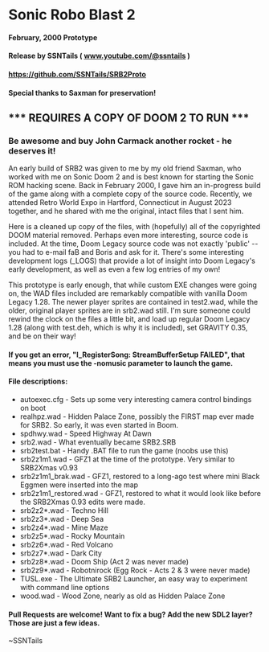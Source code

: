 # Sonic Robo Blast 2
#### February, 2000 Prototype
#### Release by SSNTails ( www.youtube.com/@ssntails )
#### https://github.com/SSNTails/SRB2Proto
#### Special thanks to Saxman for preservation!

## *** REQUIRES A COPY OF DOOM 2 TO RUN ***
### Be awesome and buy John Carmack another rocket - he deserves it!

An early build of SRB2 was given to me by my old friend Saxman, who worked with me on Sonic Doom 2 and is best known for starting the Sonic ROM hacking scene. Back in February 2000, I gave him an in-progress build of the game along with a complete copy of the source code.
Recently, we attended Retro World Expo in Hartford, Connecticut in August 2023 together, and he shared with me the original, intact files that I sent him.

Here is a cleaned up copy of the files, with (hopefully) all of the copyrighted DOOM material removed. Perhaps even more interesting, source code is included. At the time, Doom Legacy source code was not exactly 'public' -- you had to e-mail faB and Boris and ask for it. There's some interesting development logs (_LOGS) that provide a lot of insight into Doom Legacy's early development, as well as even a few log entries of my own!

This prototype is early enough, that while custom EXE changes were going on, the WAD files included are remarkably compatible with vanilla Doom Legacy 1.28. The newer player sprites are contained in test2.wad, while the older, original player sprites are in srb2.wad still. I'm sure someone could rewind the clock on the files a little bit, and load up regular Doom Legacy 1.28 (along with test.deh, which is why it is included), set GRAVITY 0.35, and be on their way!

#### If you get an error, "I_RegisterSong: StreamBufferSetup FAILED", that means you must use the -nomusic parameter to launch the game.

#### File descriptions:
* autoexec.cfg - Sets up some very interesting camera control bindings on boot
* realhpz.wad  - Hidden Palace Zone, possibly the FIRST map ever made for SRB2. So early, it was even started in Boom.
* spdhwy.wad   - Speed Highway At Dawn
* srb2.wad     - What eventually became SRB2.SRB
* srb2test.bat - Handy .BAT file to run the game (noobs use this)
* srb2z1m1.wad - GFZ1 at the time of the prototype. Very similar to SRB2Xmas v0.93
* srb2z1m1_brak.wad - GFZ1, restored to a long-ago test where mini Black Eggmen were inserted into the map
* srb2z1m1_restored.wad - GFZ1, restored to what it would look like before the SRB2Xmas 0.93 edits were made.
* srb2z2*.wad  - Techno Hill
* srb2z3*.wad  - Deep Sea
* srb2z4*.wad  - Mine Maze
* srb2z5*.wad  - Rocky Mountain
* srb2z6*.wad  - Red Volcano
* srb2z7*.wad  - Dark City
* srb2z8*.wad  - Doom Ship (Act 2 was never made)
* srb2z9*.wad  - Robotnirock (Egg Rock - Acts 2 & 3 were never made)
* TUSL.exe     - The Ultimate SRB2 Launcher, an easy way to experiment with command line options
* wood.wad     - Wood Zone, nearly as old as Hidden Palace Zone

#### Pull Requests are welcome! Want to fix a bug? Add the new SDL2 layer? Those are just a few ideas.


~SSNTails
